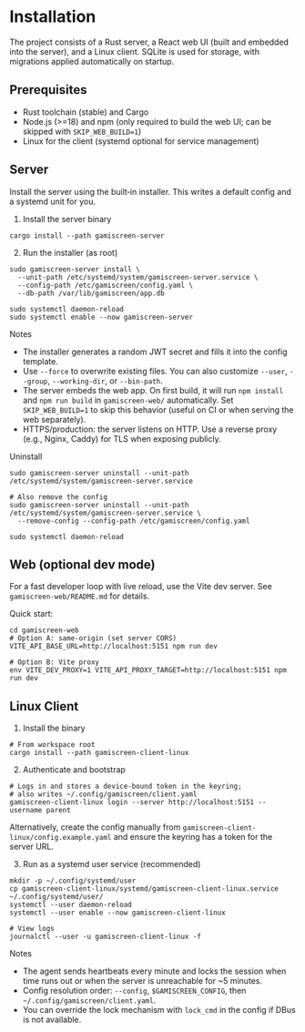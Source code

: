 # Installation

The project consists of a Rust server, a React web UI (built and embedded into the server), and a Linux client. SQLite is used for storage, with migrations applied automatically on startup.

## Prerequisites

- Rust toolchain (stable) and Cargo
- Node.js (>=18) and npm (only required to build the web UI; can be skipped with `SKIP_WEB_BUILD=1`)
- Linux for the client (systemd optional for service management)

## Server

Install the server using the built‑in installer. This writes a default config and a systemd unit for you.

1) Install the server binary

```
cargo install --path gamiscreen-server
```

2) Run the installer (as root)

```
sudo gamiscreen-server install \
  --unit-path /etc/systemd/system/gamiscreen-server.service \
  --config-path /etc/gamiscreen/config.yaml \
  --db-path /var/lib/gamiscreen/app.db

sudo systemctl daemon-reload
sudo systemctl enable --now gamiscreen-server
```

Notes
- The installer generates a random JWT secret and fills it into the config template.
- Use `--force` to overwrite existing files. You can also customize `--user`, `--group`, `--working-dir`, or `--bin-path`.
- The server embeds the web app. On first build, it will run `npm install` and `npm run build` in `gamiscreen-web/` automatically. Set `SKIP_WEB_BUILD=1` to skip this behavior (useful on CI or when serving the web separately).
- HTTPS/production: the server listens on HTTP. Use a reverse proxy (e.g., Nginx, Caddy) for TLS when exposing publicly.

Uninstall

```
sudo gamiscreen-server uninstall --unit-path /etc/systemd/system/gamiscreen-server.service

# Also remove the config
sudo gamiscreen-server uninstall --unit-path /etc/systemd/system/gamiscreen-server.service \
  --remove-config --config-path /etc/gamiscreen/config.yaml

sudo systemctl daemon-reload
```

## Web (optional dev mode)

For a fast developer loop with live reload, use the Vite dev server. See `gamiscreen-web/README.md` for details.

Quick start:
```
cd gamiscreen-web
# Option A: same-origin (set server CORS)
VITE_API_BASE_URL=http://localhost:5151 npm run dev

# Option B: Vite proxy
env VITE_DEV_PROXY=1 VITE_API_PROXY_TARGET=http://localhost:5151 npm run dev
```

## Linux Client

1) Install the binary

```
# From workspace root
cargo install --path gamiscreen-client-linux
```

2) Authenticate and bootstrap

```
# Logs in and stores a device-bound token in the keyring;
# also writes ~/.config/gamiscreen/client.yaml
gamiscreen-client-linux login --server http://localhost:5151 --username parent
```

Alternatively, create the config manually from `gamiscreen-client-linux/config.example.yaml` and ensure the keyring has a token for the server URL.

3) Run as a systemd user service (recommended)

```
mkdir -p ~/.config/systemd/user
cp gamiscreen-client-linux/systemd/gamiscreen-client-linux.service ~/.config/systemd/user/
systemctl --user daemon-reload
systemctl --user enable --now gamiscreen-client-linux

# View logs
journalctl --user -u gamiscreen-client-linux -f
```

Notes
- The agent sends heartbeats every minute and locks the session when time runs out or when the server is unreachable for ~5 minutes.
- Config resolution order: `--config`, `$GAMISCREEN_CONFIG`, then `~/.config/gamiscreen/client.yaml`.
- You can override the lock mechanism with `lock_cmd` in the config if DBus is not available.
